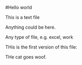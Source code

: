 #Hello world

This is a text file

Anything could be here.

Any type of file, e.g. excel, work


THis is the first version of this file:

THe cat goes woof.


